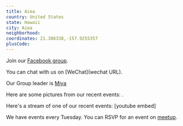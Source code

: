 ```yaml
---
title: Aiea
country: United States
state: Hawaii
city: Aiea
neighborhood: 
coordinates: 21.386338,-157.9255357
plusCode:
---
```

Join our [Facebook group](https://www.facebook.com/groups/free.code.camp.aiea/).

You can chat with us on [WeChat](wechat URL).

Our Group leader is [Miya](freecodecamp.org/miya)

Here are some pictures from our recent events:
![]().

Here's a stream of one of our recent events:
[youtube embed]

We have events every Tuesday. You can RSVP for an event on [meetup](meetupurl).
